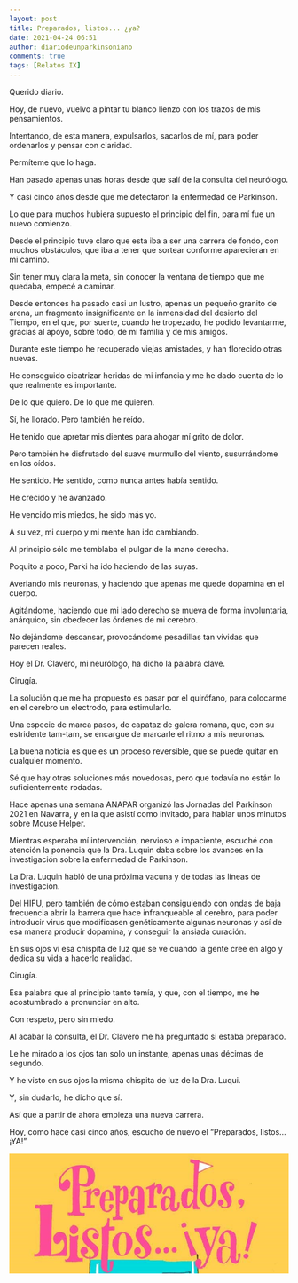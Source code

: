 ```yaml
---
layout: post
title: Preparados, listos... ¿ya?
date: 2021-04-24 06:51
author: diariodeunparkinsoniano
comments: true
tags: [Relatos IX]
---
```


Querido diario.

Hoy, de nuevo, vuelvo a pintar tu blanco lienzo con los trazos de mis pensamientos.

Intentando, de esta manera, expulsarlos, sacarlos de mí, para poder ordenarlos y pensar con claridad.

Permíteme que lo haga.

Han pasado apenas unas horas desde que salí de la consulta del neurólogo.

Y casi cinco años desde que me detectaron la enfermedad de Parkinson.

Lo que para muchos hubiera supuesto el principio del fin, para mí fue un nuevo comienzo.

Desde el principio tuve claro que esta iba a ser una carrera de fondo, con muchos obstáculos, que iba a tener que sortear conforme aparecieran en mi camino.

Sin tener muy clara la meta, sin conocer la ventana de tiempo que me quedaba, empecé a caminar.

Desde entonces ha pasado casi un lustro, apenas un pequeño granito de arena, un fragmento insignificante en la inmensidad del desierto del Tiempo, en el que, por suerte, cuando he tropezado, he podido levantarme, gracias al apoyo, sobre todo, de mi familia y de mis amigos.

Durante este tiempo he recuperado viejas amistades, y han florecido otras nuevas.

He conseguido cicatrizar heridas de mi infancia y me he dado cuenta de lo que realmente es importante.

De lo que quiero. De lo que me quieren.

Sí, he llorado. Pero también he reído.

He tenido que apretar mis dientes para ahogar mí grito de dolor.  

Pero también he disfrutado del suave murmullo del viento, susurrándome en los oídos.

He sentido. He sentido, como nunca antes había sentido.

He crecido y he avanzado.

He vencido mis miedos, he sido más yo.

A su vez, mi cuerpo y mi mente han ido cambiando.

Al principio sólo me temblaba el pulgar de la mano derecha.

Poquito a poco, Parki ha ido haciendo de las suyas.

Averiando mis neuronas, y haciendo que apenas me quede dopamina en el cuerpo.

Agitándome, haciendo que mi lado derecho se mueva de forma involuntaria, anárquico, sin obedecer las órdenes de mi cerebro.

No dejándome descansar, provocándome pesadillas tan vívidas que parecen reales.

Hoy el Dr. Clavero, mi neurólogo, ha dicho la palabra clave.

Cirugía.

La solución que me ha propuesto es pasar por el quirófano, para colocarme en el cerebro un electrodo, para estimularlo.

Una especie de marca pasos, de capataz de galera romana, que, con su estridente tam-tam, se encargue de marcarle el ritmo a mis neuronas.

La buena noticia es que es un proceso reversible, que se puede quitar en cualquier momento.

Sé que hay otras soluciones más novedosas, pero que todavía no están lo suficientemente rodadas.

Hace apenas una semana ANAPAR organizó las Jornadas del Parkinson 2021 en Navarra, y en la que asistí como invitado, para hablar unos minutos sobre Mouse Helper.

Mientras esperaba mí intervención, nervioso e impaciente, escuché con atención la ponencia que la Dra. Luquin daba sobre los avances en la investigación sobre la enfermedad de Parkinson.

La Dra. Luquin habló de una próxima vacuna y de todas las líneas de investigación. 

Del HIFU, pero también de cómo estaban consiguiendo con ondas de baja frecuencia abrir la barrera que hace infranqueable al cerebro, para poder introducir virus que modificasen genéticamente algunas neuronas y así de esa manera producir dopamina, y conseguir la ansiada curación.

En sus ojos vi esa chispita de luz que se ve cuando la gente cree en algo y dedica su vida a hacerlo realidad.

Cirugía.

Esa palabra que al principio tanto temía, y que, con el tiempo, me he acostumbrado a pronunciar en alto.

Con respeto, pero sin miedo.

Al acabar la consulta, el Dr. Clavero me ha preguntado si estaba preparado.

Le he mirado a los ojos tan solo un instante, apenas unas décimas de segundo.

Y he visto en sus ojos la misma chispita de luz de la Dra. Luqui.

Y, sin dudarlo, he dicho que sí.

Así que a partir de ahora empieza una nueva carrera.

Hoy, como hace casi cinco años, escucho de nuevo el “Preparados, listos…¡YA!”
 








<img class="img-fluid"  src="/assets/images/2021/04/preparadoslistosya.jpg" alt="" />






